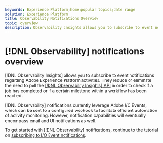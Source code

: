 ```yaml
---
keywords: Experience Platform;home;popular topics;date range
solution: Experience Platform
title: Observability Notifications Overview
topic: overview
description: Observability Insights allows you to subscribe to event notifications regarding Adobe Experience Platform activities. They reduce or eliminate the need to poll the Observability Insights API in order to check if a job has completed or if a certain milestone within a workflow has been reached.
---
```


# [!DNL Observability] notifications overview

[!DNL Observability Insights] allows you to subscribe to event notifications regarding Adobe Experience Platform activities. They reduce or eliminate the need to poll the [[!DNL Observability Insights] API](../api/overview.md) in order to check if a job has completed or if a certain milestone within a workflow has been reached.

[!DNL Observability] notifications currently leverage Adobe I/O Events, which can be sent to a configured webhook to facilitate efficient automation of activity monitoring. However, notification capabilities will eventually encompass email and UI notifications as well.

To get started with [!DNL Observability] notifications, continue to the tutorial on [subscribing to I/O Event notifications](./subscribe.md).
